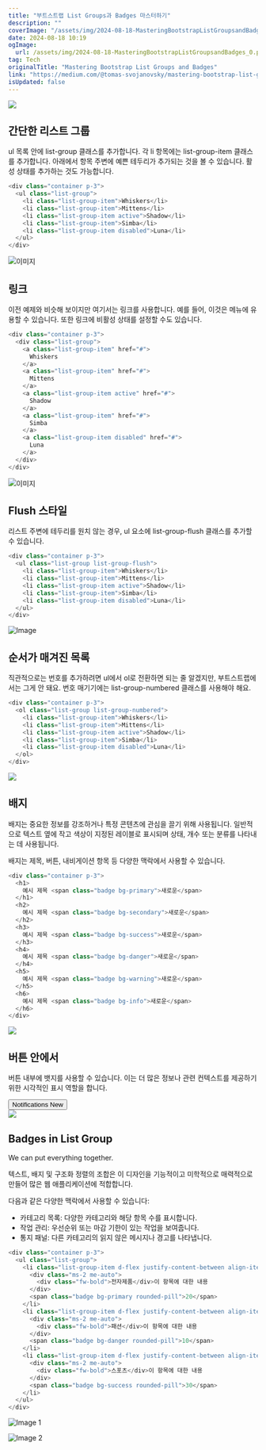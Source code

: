 ```yaml
---
title: "부트스트랩 List Groups과 Badges 마스터하기"
description: ""
coverImage: "/assets/img/2024-08-18-MasteringBootstrapListGroupsandBadges_0.png"
date: 2024-08-18 10:19
ogImage:
  url: /assets/img/2024-08-18-MasteringBootstrapListGroupsandBadges_0.png
tag: Tech
originalTitle: "Mastering Bootstrap List Groups and Badges"
link: "https://medium.com/@tomas-svojanovsky/mastering-bootstrap-list-groups-and-badges-bae703aec17e"
isUpdated: false
---
```


<img src="/assets/img/2024-08-18-MasteringBootstrapListGroupsandBadges_0.png" />

## 간단한 리스트 그룹

ul 목록 안에 list-group 클래스를 추가합니다. 각 li 항목에는 list-group-item 클래스를 추가합니다. 아래에서 항목 주변에 예쁜 테두리가 추가되는 것을 볼 수 있습니다. 활성 상태를 추가하는 것도 가능합니다.

```js
<div class="container p-3">
  <ul class="list-group">
    <li class="list-group-item">Whiskers</li>
    <li class="list-group-item">Mittens</li>
    <li class="list-group-item active">Shadow</li>
    <li class="list-group-item">Simba</li>
    <li class="list-group-item disabled">Luna</li>
  </ul>
</div>
```

<!-- cozy-coder - 수평 -->

<ins class="adsbygoogle"
     style="display:block"
     data-ad-client="ca-pub-4877378276818686"
     data-ad-slot="1107185301"
     data-ad-format="auto"
     data-full-width-responsive="true"></ins>

<script>
     (adsbygoogle = window.adsbygoogle || []).push({});
</script>

![이미지](/assets/img/2024-08-18-MasteringBootstrapListGroupsandBadges_1.png)

## 링크

이전 예제와 비슷해 보이지만 여기서는 링크를 사용합니다. 예를 들어, 이것은 메뉴에 유용할 수 있습니다. 또한 링크에 비활성 상태를 설정할 수도 있습니다.

```js
<div class="container p-3">
  <div class="list-group">
    <a class="list-group-item" href="#">
      Whiskers
    </a>
    <a class="list-group-item" href="#">
      Mittens
    </a>
    <a class="list-group-item active" href="#">
      Shadow
    </a>
    <a class="list-group-item" href="#">
      Simba
    </a>
    <a class="list-group-item disabled" href="#">
      Luna
    </a>
  </div>
</div>
```

<!-- cozy-coder - 수평 -->

<ins class="adsbygoogle"
     style="display:block"
     data-ad-client="ca-pub-4877378276818686"
     data-ad-slot="1107185301"
     data-ad-format="auto"
     data-full-width-responsive="true"></ins>

<script>
     (adsbygoogle = window.adsbygoogle || []).push({});
</script>

![이미지](/assets/img/2024-08-18-MasteringBootstrapListGroupsandBadges_2.png)

## Flush 스타일

리스트 주변에 테두리를 원치 않는 경우, ul 요소에 list-group-flush 클래스를 추가할 수 있습니다.

```js
<div class="container p-3">
  <ul class="list-group list-group-flush">
    <li class="list-group-item">Whiskers</li>
    <li class="list-group-item">Mittens</li>
    <li class="list-group-item active">Shadow</li>
    <li class="list-group-item">Simba</li>
    <li class="list-group-item disabled">Luna</li>
  </ul>
</div>
```

<!-- cozy-coder - 수평 -->

<ins class="adsbygoogle"
     style="display:block"
     data-ad-client="ca-pub-4877378276818686"
     data-ad-slot="1107185301"
     data-ad-format="auto"
     data-full-width-responsive="true"></ins>

<script>
     (adsbygoogle = window.adsbygoogle || []).push({});
</script>

![Image](/assets/img/2024-08-18-MasteringBootstrapListGroupsandBadges_3.png)

## 순서가 매겨진 목록

직관적으로는 번호를 추가하려면 ul에서 ol로 전환하면 되는 줄 알겠지만, 부트스트랩에서는 그게 안 돼요. 번호 매기기에는 list-group-numbered 클래스를 사용해야 해요.

```js
<div class="container p-3">
  <ol class="list-group list-group-numbered">
    <li class="list-group-item">Whiskers</li>
    <li class="list-group-item">Mittens</li>
    <li class="list-group-item active">Shadow</li>
    <li class="list-group-item">Simba</li>
    <li class="list-group-item disabled">Luna</li>
  </ol>
</div>
```

<!-- cozy-coder - 수평 -->

<ins class="adsbygoogle"
     style="display:block"
     data-ad-client="ca-pub-4877378276818686"
     data-ad-slot="1107185301"
     data-ad-format="auto"
     data-full-width-responsive="true"></ins>

<script>
     (adsbygoogle = window.adsbygoogle || []).push({});
</script>

<img src="/assets/img/2024-08-18-MasteringBootstrapListGroupsandBadges_4.png" />

## 배지

배지는 중요한 정보를 강조하거나 특정 콘텐츠에 관심을 끌기 위해 사용됩니다. 일반적으로 텍스트 옆에 작고 색상이 지정된 레이블로 표시되며 상태, 개수 또는 분류를 나타내는 데 사용됩니다.

배지는 제목, 버튼, 내비게이션 항목 등 다양한 맥락에서 사용할 수 있습니다.

<!-- cozy-coder - 수평 -->

<ins class="adsbygoogle"
     style="display:block"
     data-ad-client="ca-pub-4877378276818686"
     data-ad-slot="1107185301"
     data-ad-format="auto"
     data-full-width-responsive="true"></ins>

<script>
     (adsbygoogle = window.adsbygoogle || []).push({});
</script>

```js
<div class="container p-3">
  <h1>
    예시 제목 <span class="badge bg-primary">새로운</span>
  </h1>
  <h2>
    예시 제목 <span class="badge bg-secondary">새로운</span>
  </h2>
  <h3>
    예시 제목 <span class="badge bg-success">새로운</span>
  </h3>
  <h4>
    예시 제목 <span class="badge bg-danger">새로운</span>
  </h4>
  <h5>
    예시 제목 <span class="badge bg-warning">새로운</span>
  </h5>
  <h6>
    예시 제목 <span class="badge bg-info">새로운</span>
  </h6>
</div>
```

<img src="/assets/img/2024-08-18-MasteringBootstrapListGroupsandBadges_5.png" />

## 버튼 안에서

버튼 내부에 뱃지를 사용할 수 있습니다. 이는 더 많은 정보나 관련 컨텍스트를 제공하기 위한 시각적인 표시 역할을 합니다.

<!-- cozy-coder - 수평 -->

<ins class="adsbygoogle"
     style="display:block"
     data-ad-client="ca-pub-4877378276818686"
     data-ad-slot="1107185301"
     data-ad-format="auto"
     data-full-width-responsive="true"></ins>

<script>
     (adsbygoogle = window.adsbygoogle || []).push({});
</script>

<div class="container p-3">
  <button type="button" class="btn btn-primary">
    Notifications <span class="badge text-bg-dark">New</span>
  </button>
</div>

<img src="/assets/img/2024-08-18-MasteringBootstrapListGroupsandBadges_6.png" />

## Badges in List Group

We can put everything together.

<!-- cozy-coder - 수평 -->

<ins class="adsbygoogle"
     style="display:block"
     data-ad-client="ca-pub-4877378276818686"
     data-ad-slot="1107185301"
     data-ad-format="auto"
     data-full-width-responsive="true"></ins>

<script>
     (adsbygoogle = window.adsbygoogle || []).push({});
</script>

텍스트, 배지 및 구조화 정렬의 조합은 이 디자인을 기능적이고 미학적으로 매력적으로 만들어 많은 웹 애플리케이션에 적합합니다.

다음과 같은 다양한 맥락에서 사용할 수 있습니다:

- 카테고리 목록: 다양한 카테고리와 해당 항목 수를 표시합니다.
- 작업 관리: 우선순위 또는 마감 기한이 있는 작업을 보여줍니다.
- 통지 패널: 다른 카테고리의 읽지 않은 메시지나 경고를 나타냅니다.

```js
<div class="container p-3">
  <ul class="list-group">
    <li class="list-group-item d-flex justify-content-between align-items-start">
      <div class="ms-2 me-auto">
        <div class="fw-bold">전자제품</div>이 항목에 대한 내용
      </div>
      <span class="badge bg-primary rounded-pill">20</span>
    </li>
    <li class="list-group-item d-flex justify-content-between align-items-start">
      <div class="ms-2 me-auto">
        <div class="fw-bold">패션</div>이 항목에 대한 내용
      </div>
      <span class="badge bg-danger rounded-pill">10</span>
    </li>
    <li class="list-group-item d-flex justify-content-between align-items-start">
      <div class="ms-2 me-auto">
        <div class="fw-bold">스포츠</div>이 항목에 대한 내용
      </div>
      <span class="badge bg-success rounded-pill">30</span>
    </li>
  </ul>
</div>
```

<!-- cozy-coder - 수평 -->

<ins class="adsbygoogle"
     style="display:block"
     data-ad-client="ca-pub-4877378276818686"
     data-ad-slot="1107185301"
     data-ad-format="auto"
     data-full-width-responsive="true"></ins>

<script>
     (adsbygoogle = window.adsbygoogle || []).push({});
</script>

![Image 1](/assets/img/2024-08-18-MasteringBootstrapListGroupsandBadges_7.png)

![Image 2](https://miro.medium.com/v2/resize:fit:400/0*jx0CFpb6Nxc1jYR2.gif)
